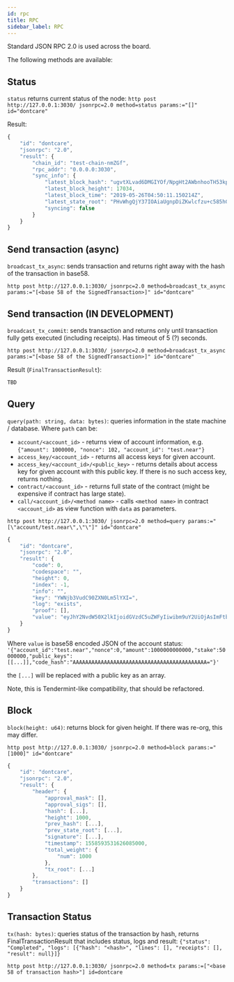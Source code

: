 ```yaml
---
id: rpc
title: RPC
sidebar_label: RPC
---
```


Standard JSON RPC 2.0 is used across the board.

The following methods are available:

## Status

`status` returns current status of the node: `http post http://127.0.0.1:3030/ jsonrpc=2.0 method=status params:="[]" id="dontcare"`

Result:

```javascript
{
    "id": "dontcare",
    "jsonrpc": "2.0",
    "result": {
        "chain_id": "test-chain-nmZGf",
        "rpc_addr": "0.0.0.0:3030",
        "sync_info": {
            "latest_block_hash": "ugvtXLvad6DMGIYOf/NpgHt2AWbnhooTH53kp2GwB+w=",
            "latest_block_height": 17034,
            "latest_block_time": "2019-05-26T04:50:11.150214Z",
            "latest_state_root": "PHvWhgQjY37IOAiaUgnpDiZKwlcfzu+c585hGuIS5Qo=",
            "syncing": false
        }
    }
}
```

## Send transaction \(async\)

`broadcast_tx_async`: sends transaction and returns right away with the hash of the transaction in base58.

`http post http://127.0.0.1:3030/ jsonrpc=2.0 method=broadcast_tx_async params:="[<base 58 of the SignedTransaction>]" id="dontcare"`

## Send transaction \(IN DEVELOPMENT\)

`broadcast_tx_commit`: sends transaction and returns only until transaction fully gets executed \(including receipts\). Has timeout of 5 \(?\) seconds.

`http post http://127.0.0.1:3030/ jsonrpc=2.0 method=broadcast_tx_async params:="[<base 58 of the SignedTransaction>]" id="dontcare"`

Result \(`FinalTransactionResult`\):

```javascript
TBD
```

## Query

`query(path: string, data: bytes)`: queries information in the state machine / database. Where `path` can be:

* `account/<account_id>` - returns view of account information, e.g. `{"amount": 1000000, "nonce": 102, "account_id": "test.near"}`
* `access_key/<account_id>` - returns all access keys for given account.
* `access_key/<account_id>/<public_key>` - returns details about access key for given account with this public key. If there is no such access key, returns nothing.
* `contract/<account_id>` - returns full state of the contract \(might be expensive if contract has large state\).
* `call/<account_id>/<method name>` - calls `<method name>` in contract `<account_id>` as view function with `data` as parameters.

`http post http://127.0.0.1:3030/ jsonrpc=2.0 method=query params:="[\"account/test.near\",\"\"]" id="dontcare"`

```javascript
{
    "id": "dontcare",
    "jsonrpc": "2.0",
    "result": {
        "code": 0,
        "codespace": "",
        "height": 0,
        "index": -1,
        "info": "",
        "key": "YWNjb3VudC90ZXN0Lm5lYXI=",
        "log": "exists",
        "proof": [],
        "value": "eyJhY2NvdW50X2lkIjoidGVzdC5uZWFyIiwibm9uY2UiOjAsImFtb3VudCI6MTAwMDAwMDAwMDAwMCwic3Rha2UiOjUwMDAwMDAwLCJwdWJsaWNfa2V5cyI6W1sxNjIsMTIyLDE0MCwyMTksMTcyLDEwNSw4MCw3OCwxOTAsMTY1LDI1NSwxNDAsMTExLDQzLDIyLDE0OSwyMTEsMTUyLDIyNywyMjcsNjcsMjIyLDIzNCw3Nyw5NiwxNTYsNjYsMjMsMTcyLDk2LDc2LDEzN11dLCJjb2RlX2hhc2giOiJBQUFBQUFBQUFBQUFBQUFBQUFBQUFBQUFBQUFBQUFBQUFBQUFBQUFBQUFBPSJ9"
    }
}
```

Where `value` is base58 encoded JSON of the account status: `'{"account_id":"test.near","nonce":0,"amount":1000000000000,"stake":50000000,"public_keys":[[...]],"code_hash":"AAAAAAAAAAAAAAAAAAAAAAAAAAAAAAAAAAAAAAAAAAA="}'`

the `[...]` will  be replaced with a public key as an array.

Note, this is Tendermint-like compatibility, that should be refactored.

## Block

`block(height: u64)`: returns block for given height. If there was re-org, this may differ.

`http post http://127.0.0.1:3030/ jsonrpc=2.0 method=block params:="[1000]" id="dontcare"`

```javascript
{
    "id": "dontcare",
    "jsonrpc": "2.0",
    "result": {
        "header": {
            "approval_mask": [],
            "approval_sigs": [],
            "hash": [...],
            "height": 1000,
            "prev_hash": [...],
            "prev_state_root": [...],
            "signature": [...],
            "timestamp": 1558593531626085000,
            "total_weight": {
                "num": 1000
            },
            "tx_root": [...]
        },
        "transactions": []
    }
}
```

## Transaction Status

`tx(hash: bytes)`: queries status of the transaction by hash, returns FinalTransactionResult that includes status, logs and result: `{"status": "Completed", "logs": [{"hash": "<hash>", "lines": [], "receipts": [], "result": null}]}`

`http post http://127.0.0.1:3030/ jsonrpc=2.0 method=tx params:=["<base 58 of transaction hash>"] id=dontcare`

